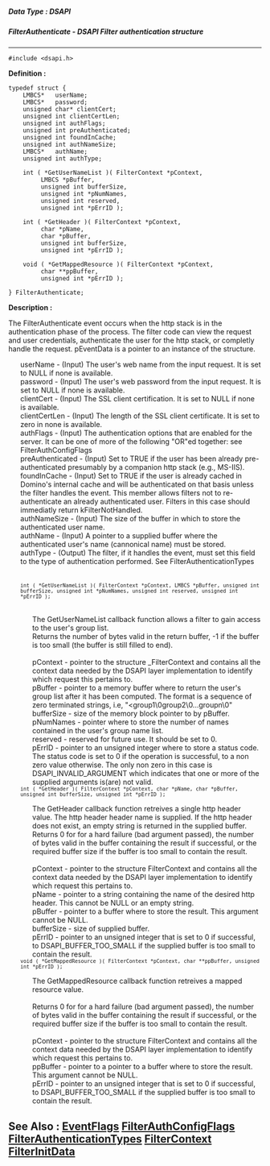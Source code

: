 ##### Data Type : DSAPI
##### FilterAuthenticate - DSAPI Filter authentication structure
---
```
#include <dsapi.h>
```

**Definition :**
```
typedef struct {
	LMBCS*   userName;
	LMBCS*   password;
	unsigned char* clientCert;
	unsigned int clientCertLen;
	unsigned int authFlags;
	unsigned int preAuthenticated;
	unsigned int foundInCache;
	unsigned int authNameSize;
	LMBCS*   authName;
	unsigned int authType;

	int ( *GetUserNameList )( FilterContext *pContext, 
	     LMBCS *pBuffer,
	     unsigned int bufferSize,
	     unsigned int *pNumNames,
	     unsigned int reserved,
	     unsigned int *pErrID );

	int ( *GetHeader )( FilterContext *pContext,
	     char *pName,
	     char *pBuffer,
	     unsigned int bufferSize,
	     unsigned int *pErrID );

	void ( *GetMappedResource )( FilterContext *pContext,
	     char **ppBuffer,
	     unsigned int *pErrID );

} FilterAuthenticate;
```

**Description :**

The FilterAuthenticate event occurs when the http stack is in the authentication phase of the process. The filter code can view the request and user credentials, authenticate the user for the http stack, or completly handle the request. pEventData is a pointer to an instance of the structure.<br>

<ul>userName	- (Input)  The user's web name from the input request. It is set to NULL if none is available.<br>
password	- (Input)  The user's web password from the input request. It is set to NULL if none is available.<br>
clientCert	- (Input)  The SSL client certification. It is set to NULL if none is available.<br>
clientCertLen	- (Input)  The length of the SSL client certificate. It is set to zero in none is available.<br>
authFlags	- (Input)  The authentication options that are enabled for the server. It can be one of more of the following &quot;OR&quot;ed together:  see FilterAuthConfigFlags<br>
preAuthenticated	- (Input)  Set to TRUE if the user has been already pre-authenticated presumably by a companion http stack (e.g., MS-IIS).<br>
foundInCache	- (Input)  Set to TRUE if the user is already cached in Domino's internal cache and will be authenticated on that basis unless the filter handles the event. This member allows filters not to re-authenticate an already authenticated user. Filters in this case should immediatly return kFilterNotHandled.<br>
authNameSize	- (Input)  The size of the buffer in which to store the authenticated user name. <br>
authName	- (Input)  A pointer to a supplied buffer where the authenticated user's name (cannonical name) must be stored.<br>
authType	- (Output)  The filter, if it handles the event, must set this field to the type of authentication performed.  See FilterAuthenticationTypes<br>
 <br>
<br>
<tt><font size="2">int ( *GetUserNameList )( FilterContext *pContext, LMBCS *pBuffer, unsigned int bufferSize, unsigned int *pNumNames, unsigned int reserved, unsigned int *pErrID );</font></tt>
<ul><br>
The GetUserNameList callback function allows a filter to gain access to the user's group list.<br>
Returns the number of bytes valid in the return buffer, -1 if the buffer is too small (the buffer is still filled to end). <br>
<br>
pContext	- pointer to the structure _FilterContext and contains all the context data needed by the DSAPI layer implementation to identify which request this pertains to.<br>
pBuffer	- pointer to a memory buffer where to return the user's group list after it has been computed. The format is a sequence of zero terminated strings, i.e, &quot;&lt;group1\0group2\0...groupn\0&quot;<br>
bufferSize	- size of the memory block pointer to by pBuffer.<br>
pNumNames	- pointer where to store the number of names contained in the user's group name list.<br>
reserved	- reserved for future use. It should be set to 0.<br>
pErrID	- pointer to an unsigned integer where to store a status code. The status code is set to 0 if the operation is successful, to a non zero value otherwise. The only non zero in this case is DSAPI_INVALID_ARGUMENT which indicates that one or more of the supplied arguments is(are) not valid.<br>
</ul>
<tt><font size="2">int ( *GetHeader )( FilterContext *pContext, char *pName, char *pBuffer, unsigned int bufferSize, unsigned int *pErrID );</font></tt><br>

<ul>The GetHeader callback function retreives a single http header value. The http header header name is supplied. If the http header does not exist, an empty string is returned in the supplied buffer.<br>
Returns 0 for for a hard failure (bad argument passed), the number of bytes valid in the buffer containing the result if successful, or the required buffer size if the buffer is too small to contain the result.<br>
<br>
pContext	- pointer to the structure FilterContext and contains all the context data needed by the DSAPI layer implementation to identify which request this pertains to.<br>
pName	- pointer to a string containing the name of the desired http header. This cannot be NULL or an empty string.<br>
pBuffer	- pointer to a buffer where to store the result. This argument cannot be NULL.<br>
bufferSize	- size of supplied buffer.<br>
pErrID	- pointer to an unsigned integer that is set to 0 if successful, to DSAPI_BUFFER_TOO_SMALL if the supplied buffer is too small to contain the result.<br>
</ul>
<tt><font size="2">void ( *GetMappedResource )( FilterContext *pContext, char **ppBuffer, unsigned int *pErrID );</font></tt><br>

<ul>The GetMappedResource callback function retreives a mapped resource value. <br>
<br>
Returns 0 for for a hard failure (bad argument passed), the number of bytes valid in the buffer containing the result if successful, or the required buffer size if the buffer is too small to contain the result.<br>
<br>
pContext	- pointer to the structure FilterContext and contains all the context data needed by the DSAPI layer implementation to identify which request this pertains to.<br>
ppBuffer	- pointer to a pointer to a buffer where to store the result. This argument cannot be NULL.<br>
pErrID	- pointer to an unsigned integer that is set to 0 if successful, to DSAPI_BUFFER_TOO_SMALL if the supplied buffer is too small to contain the result.<br>
</ul>
</ul>



**See Also :**
[EventFlags](/domino-c-api-docs/reference/Data/EventFlags)
[FilterAuthConfigFlags](/domino-c-api-docs/reference/Data/FilterAuthConfigFlags)
[FilterAuthenticationTypes](/domino-c-api-docs/reference/Data/FilterAuthenticationTypes)
[FilterContext](/domino-c-api-docs/reference/Data/FilterContext)
[FilterInitData](/domino-c-api-docs/reference/Data/FilterInitData)
---
